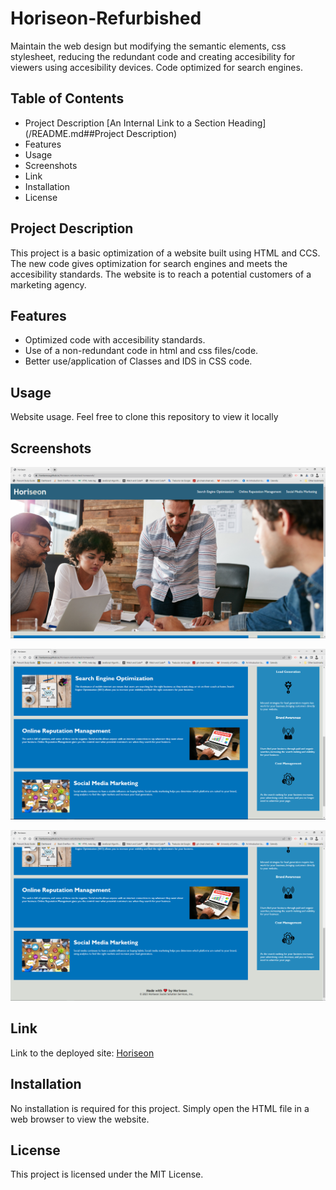 # Horiseon-Refurbished

Maintain the web design but modifying the semantic elements, css stylesheet, reducing the redundant code
and creating accesibility for viewers using accesibility devices. Code optimized for search engines.

## Table of Contents
- Project Description [An Internal Link to a Section Heading](/README.md##Project Description)
- Features
- Usage
- Screenshots
- Link
- Installation
- License

## Project Description 
This project is a basic optimization of a website built using HTML and CCS. The new code gives optimization
for search engines and meets the accesibility standards. The website is to reach a potential customers of a marketing agency.

## Features
- Optimized code with accesibility standards.
- Use of a non-redundant code in html and css files/code.
- Better use/application of Classes and IDS in CSS code.

## Usage
Website usage. Feel free to clone this repository to view it locally

## Screenshots
![Horiseon Home Page](/assets/images/Horiseon-home-1.PNG "Horiseon Home Page")

![Horiseon Home Content](/assets/images/Horiseon-home-2.PNG "Horiseon Content")

![Horiseon Home Footer](/assets/images/Horiseon-home-3.PNG "Horiseon Footer")

## Link
Link to the deployed site:
[Horiseon](https://frankaroca.github.io/Horiseon-refurbished-homework/)

## Installation
No installation is required for this project. Simply open the HTML file in a web browser to view the website.

## License
This project is licensed under the MIT License.
